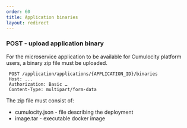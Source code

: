 ```yaml
---
order: 60
title: Application binaries
layout: redirect
---
```


### POST - upload application binary

For the microservice application to be available for Cumulocity platform users, a binary zip file must be uploaded. 
     
     POST /application/applications/{APPLICATION_ID}/binaries
     Host: ...
     Authorization: Basic …
     Content-Type: multipart/form-data
     
The zip file must consist of:

* cumulocity.json - file describing the deployment
* image.tar - executable docker image
